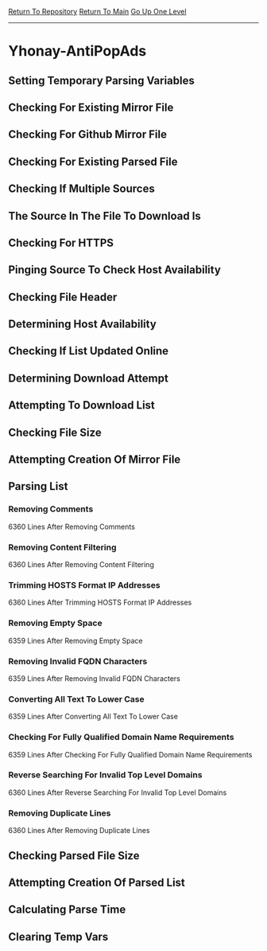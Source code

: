 [Return To Repository](https://github.com/deathbybandaid/piholeparser/)
[Return To Main](https://github.com/deathbybandaid/piholeparser/blob/master/RecentRunLogs/Mainlog.md)
[Go Up One Level](https://github.com/deathbybandaid/piholeparser/blob/master/RecentRunLogs/TopLevelScripts/30-Processing-External-Blacklists.md)
____________________________________
# Yhonay-AntiPopAds
## Setting Temporary Parsing Variables
## Checking For Existing Mirror File
## Checking For Github Mirror File
## Checking For Existing Parsed File
## Checking If Multiple Sources
## The Source In The File To Download Is
## Checking For HTTPS
## Pinging Source To Check Host Availability
## Checking File Header
## Determining Host Availability
## Checking If List Updated Online
## Determining Download Attempt
## Attempting To Download List
## Checking File Size
## Attempting Creation Of Mirror File
## Parsing List
### Removing Comments
6360 Lines After Removing Comments
### Removing Content Filtering
6360 Lines After Removing Content Filtering
### Trimming HOSTS Format IP Addresses
6360 Lines After Trimming HOSTS Format IP Addresses
### Removing Empty Space
6359 Lines After Removing Empty Space
### Removing Invalid FQDN Characters
6359 Lines After Removing Invalid FQDN Characters
### Converting All Text To Lower Case
6359 Lines After Converting All Text To Lower Case
### Checking For Fully Qualified Domain Name Requirements
6359 Lines After Checking For Fully Qualified Domain Name Requirements
### Reverse Searching For Invalid Top Level Domains
6360 Lines After Reverse Searching For Invalid Top Level Domains
### Removing Duplicate Lines
6360 Lines After Removing Duplicate Lines
## Checking Parsed File Size
## Attempting Creation Of Parsed List
## Calculating Parse Time
## Clearing Temp Vars
